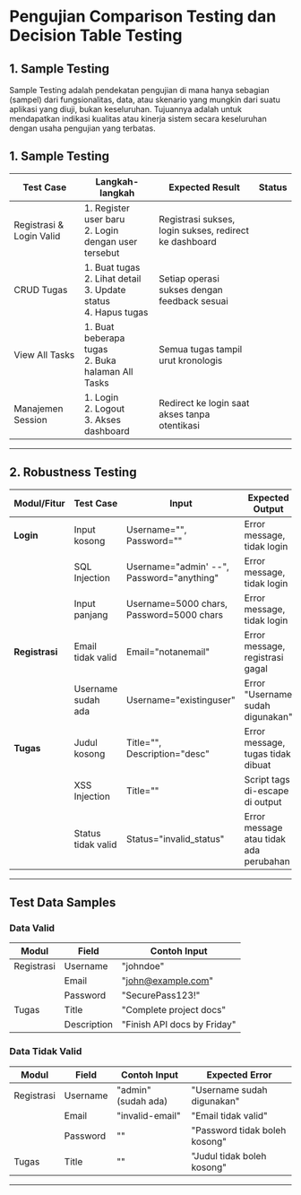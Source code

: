 # Pengujian Comparison Testing dan Decision Table Testing
## 1. Sample Testing
Sample Testing adalah pendekatan pengujian di mana hanya sebagian (sampel) dari fungsionalitas, data, atau skenario yang mungkin dari suatu aplikasi yang diuji, bukan keseluruhan. Tujuannya adalah untuk mendapatkan indikasi kualitas atau kinerja sistem secara keseluruhan dengan usaha pengujian yang terbatas.



## 1. Sample Testing

| Test Case | Langkah-langkah | Expected Result | Status |
|-----------|----------------|-----------------|--------|
| Registrasi & Login Valid | 1. Register user baru<br>2. Login dengan user tersebut | Registrasi sukses, login sukses, redirect ke dashboard |  |
| CRUD Tugas | 1. Buat tugas<br>2. Lihat detail<br>3. Update status<br>4. Hapus tugas | Setiap operasi sukses dengan feedback sesuai |  |
| View All Tasks | 1. Buat beberapa tugas<br>2. Buka halaman All Tasks | Semua tugas tampil urut kronologis |  |
| Manajemen Session | 1. Login<br>2. Logout<br>3. Akses dashboard | Redirect ke login saat akses tanpa otentikasi |  |

---

## 2. Robustness Testing

| Modul/Fitur | Test Case | Input | Expected Output | Status |
|-------------|----------|-------|-----------------|--------|
| **Login** | Input kosong | Username="", Password="" | Error message, tidak login |  |
|  | SQL Injection | Username="admin' --", Password="anything" | Error message, tidak login |  |
|  | Input panjang | Username=5000 chars, Password=5000 chars | Error message, tidak login |  |
| **Registrasi** | Email tidak valid | Email="notanemail" | Error message, registrasi gagal |  |
|  | Username sudah ada | Username="existinguser" | Error "Username sudah digunakan" |  |
| **Tugas** | Judul kosong | Title="", Description="desc" | Error message, tugas tidak dibuat |  |
|  | XSS Injection | Title="<script>alert('xss')</script>" | Script tags di-escape di output |  |
|  | Status tidak valid | Status="invalid_status" | Error message atau tidak ada perubahan |  |

---
## Test Data Samples

### Data Valid
| Modul | Field | Contoh Input |
|-------|-------|--------------|
| Registrasi | Username | "johndoe" |
|  | Email | "john@example.com" |
|  | Password | "SecurePass123!" |
| Tugas | Title | "Complete project docs" |
|  | Description | "Finish API docs by Friday" |

### Data Tidak Valid
| Modul | Field | Contoh Input | Expected Error |
|-------|-------|--------------|----------------|
| Registrasi | Username | "admin" (sudah ada) | "Username sudah digunakan" |
|  | Email | "invalid-email" | "Email tidak valid" |
|  | Password | "" | "Password tidak boleh kosong" |
| Tugas | Title | "" | "Judul tidak boleh kosong" |

---
